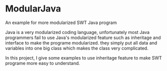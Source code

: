# ModularJava
An example for more modularized SWT Java program

Java is a very modularized coding language, 
unfortunately most Java programmers fail to use Java's modularized feature such as inheritage and interface to make the programe modularized.
they simply put all data and variables into one big class which makes the class very complicated.

In this project, I give some examples to use inheritage feature to make SWT programe more easy to understand.

